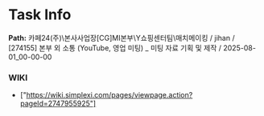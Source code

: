 # Task Info

**Path:** 카페24(주)\본사사업장\[CG]MI본부\Y쇼핑센터팀\매치메이킹 / jihan / [274155] 본부 외 소통 (YouTube, 영업 미팅) _ 미팅 자료 기획 및 제작 / 2025-08-01_00-00-00

### WIKI
- ["https://wiki.simplexi.com/pages/viewpage.action?pageId=2747955925"]

